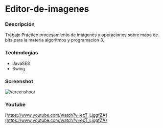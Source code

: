 # Editor-de-imagenes

### Descripción
Trabajo Práctico procesamiento de imágenes y operaciones sobre mapa de bits para la materia algoritmos y programacion 3.

### Technologias
* JavaSE8
* Swing

### Screenshot
![screenshoot](https://i.ibb.co/TL9SRq8/editor.jpg)

### Youtube
[https://www.youtube.com/watch?v=ecT_LjggfZA](https://www.youtube.com/watch?v=ecT_LjggfZA)
